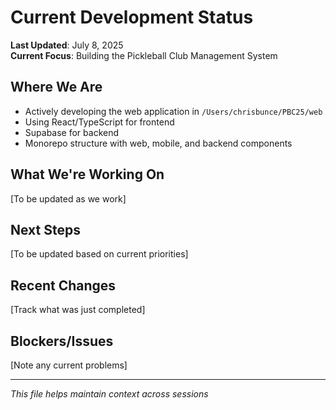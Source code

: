 # Current Development Status

**Last Updated**: July 8, 2025  
**Current Focus**: Building the Pickleball Club Management System

## Where We Are
- Actively developing the web application in `/Users/chrisbunce/PBC25/web`
- Using React/TypeScript for frontend
- Supabase for backend
- Monorepo structure with web, mobile, and backend components

## What We're Working On
[To be updated as we work]

## Next Steps
[To be updated based on current priorities]

## Recent Changes
[Track what was just completed]

## Blockers/Issues
[Note any current problems]

---

*This file helps maintain context across sessions*
